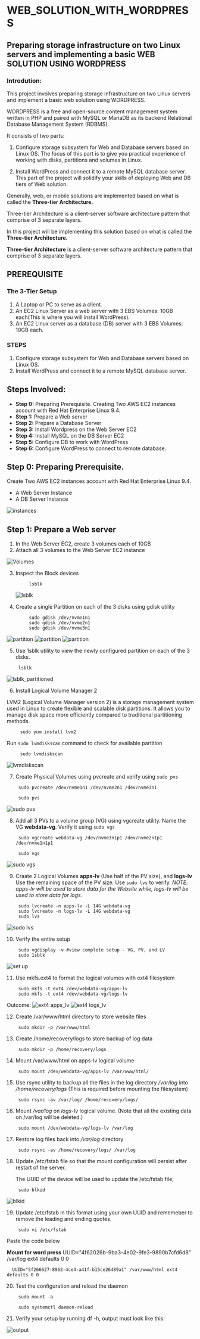 # WEB_SOLUTION_WITH_WORDPRESS

## Preparing storage infrastructure on two Linux servers and implementing a basic WEB SOLUTION USING WORDPRESS

### Introdution:

This project involves preparing storage infrastructure on two Linux servers and implement a basic web solution using WORDPRESS.

WORDPRESS is a free and open-source content management system written in PHP and paired with MySQL or MariaDB as its backend Relational
Database Management System (RDBMS).

It consists of two parts:

1. Configure storage subsystem for Web and Database servers based on Linux OS. The focus of
   this part is to give you practical experience of working with disks, partitions and volumes in
   Linux.

2. Install WordPress and connect it to a remote MySQL database server. This part of the project
   will solidify your skills of deploying Web and DB tiers of Web solution.

Generally, web, or mobile solutions are implemented based on what is called the **Three-tier Architecture.**

Three-tier Architecture is a client-server software architecture pattern that comprise of 3 separate layers.

In this project will be implementing this solution based on what is called the **Three-tier Architecture.**

**Three-tier Architecture** is a client-server software architecture pattern that comprise of 3 separate layers.

## PREREQUISITE

### The 3-Tier Setup

1. A Laptop or PC to serve as a client.
2. An EC2 Linux Server as a web server with 3 EBS Volumes: 10GB each(This is where you will install WordPress).
3. An EC2 Linux server as a database (DB) server with 3 EBS Volumes: 10GB each.

### STEPS

1. Configure storage subsystem for Web and Database servers based on Linux OS.
2. Install WordPress and connect it to a remote MySQL database server.

## Steps Involved:

- **Step 0:** Preparing Prerequisite. Creating Two AWS EC2 instances account with Red Hat Enterprise Linux 9.4.
- **Step 1:** Prepare a Web server
- **Step 2:** Prepare a Database Server
- **Step 3:** Install Wordpress on the Web Server EC2
- **Step 4:** Install MySQL on the DB Server EC2
- **Step 5:** Configure DB to work with WordPress
- **Step 6:** Configure WordPress to connect to remote database.

## Step 0: Preparing Prerequisite.

Create Two AWS EC2 instances account with Red Hat Enterprise Linux 9.4.

- A Web Server Instance
- A DB Server Instance

![instances](./web_server_image/instances.png)

## Step 1: Prepare a Web server

1. In the Web Server EC2, create 3 volumes each of 10GB
2. Attach all 3 volumes to the Web Server EC2 instance

![Volumes](./web_server_image/webserver%20EBS.png)

3.  Inspect the Block devices

             lsblk

    ![lsblk](./web_server_image/lsblk.png)

4.  Create a single Partition on each of the 3 disks using gdisk utility

             sudo gdisk /dev/nvme1n1
             sudo gdisk /dev/nvme2n1
             sudo gdisk /dev/nvme3n1

![partition](./web_server_image/partition%20nvme1n1.png)
![partition](./web_server_image/partition%20nvme2n1.png)
![partition](./web_server_image/partition%20nvme3n1.png)

5.  Use 1sblk utility to view the newly configured partition on each of the 3 disks.

         lsblk

![lsblk_partitioned](./web_server_image/partitioned%20lsblk.png)

6. Install Logical Volume Manager 2

LVM2 (Logical Volume Manager version 2) is a storage management system used in Linux to create flexible and scalable disk partitions. It allows you to manage disk space more efficiently compared to traditional partitioning methods.

         sudo yum install lvm2

Run `sudo lvmdiskscan` command to check for available partition

         sudo lvmdiskscan

![lvmdiskscan](./web_server_image/lvmdiskscan.png)

7.  Create Physical Volumes using pvcreate and verify using `sudo pvs`

         sudo pvcreate /dev/nvme1n1 /dev/nvme2n1 /dev/nvme3n1

         sudo pvs

![sudo pvs](./web_server_image/sudo%20pvs.png)

8.  Add all 3 PVs to a volume group (VG) using vgcreate utility. Name the VG **webdata-vg**. Verify it using `sudo vgs`

         sudo vgcreate webdata-vg /dev/nvme3n1p1 /dev/nvme2n1p1 /dev/nvme1n1p1

         sudo vgs

![sudo vgs](./web_server_image/vgs.png)

9.  Craate 2 Logical Volumes **apps-Iv** (Use half of the PV size), and **logs-Iv** Use the remaining space of the PV size. Use `sudo lvs` to verify.
    _NOTE: apps-lv will be used to store data for the Website while, logs-Iv will be used to store data for logs._

         sudo lvcreate -n apps-lv -L 14G webdata-vg
         sudo lvcreate -n logs-lv -L 14G webdata-vg
         sudo lvs

![sudo lvs](./web_server_image/lvs.png)

10. Verify the entire setup

         sudo vgdisplay -v #view complete setup - VG, PV, and LV
         sudo 1sblk

![set up](./web_server_image/lsblk%20entire%20setup.png)

11. Use mkfs.ext4 to format the logical volumes with ext4 filesystem

         sudo mkfs -t ext4 /dev/webdata-vg/apps-lv
         sudo mkfs -t ext4 /dev/webdata-vg/logs-lv

Outcome:
![ext4 apps_lv](./web_server_image/ext4%20apps-lv.png)
![ext4 logs_lv](./web_server_image/ext4%20logs-lv.png)

12. Create /var/www/html directory to store website files

         sudo mkdir -p /var/www/html

13. Create /home/recovery/logs to store backup of log data

         sudo mkdir -p /home/recovery/logs

14. Mount /var/www/html on apps-lv logical volume

         sudo mount /dev/webdata-vg/apps-lv /var/www/html/

15. Use rsync utility to backup all the files in the log directory _/var/log_ into _/home/recovery/logs_ (This is required before mounting the filesystem)

         sudo rsync -av /var/log/ /home/recovery/logs/

16. Mount _/var/log_ on _logs-lv_ logical volume. (Note that all the existing data on /var/log will be deleted.)

         sudo mount /dev/webdata-vg/logs-lv /var/log

17. Restore log files back into _/var/log_ directory

         sudo rsync -av /home/recovery/logs/ /var/log

18. Update /etc/fstab file so that the mount configuration will persist after restart of the server.

    The UUID of the device will be used to update the /etc/fstab file;

         sudo blkid

![blkid](./web_server_image/blkid.png)

19. Update /etc/fstab in this format using your own UUID and rememeber to remove the leading and ending quotes.

         sudo vi /etc/fstab

Paste the code below

**Mount for word press**
UUID="4f62026b-9ba3-4e02-9fe3-9890b7cfd6d8" /var/log ext4 defaults 0 0

      UUID="5f266627-8962-4ce4-a41f-b15ce26489a1" /var/www/html ext4 defaults 0 0

20. Test the configuration and reload the daemon

         sudo mount -a

         sudo systemctl daemon-reload

21. Verify your setup by running df -h, output must look like this:

![output](./web_server_image/df%20-h2.png)
